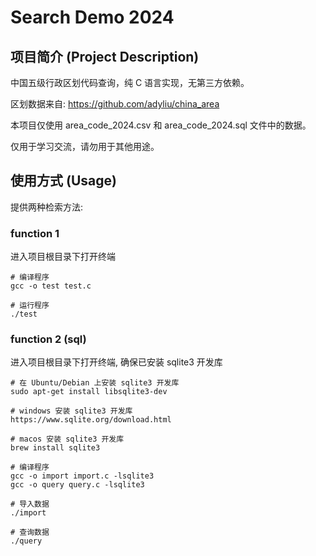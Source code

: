 # Search Demo 2024

## 项目简介 (Project Description)
中国五级行政区划代码查询，纯 C 语言实现，无第三方依赖。

区划数据来自: https://github.com/adyliu/china_area

本项目仅使用 area_code_2024.csv 和 area_code_2024.sql 文件中的数据。

仅用于学习交流，请勿用于其他用途。

## 使用方式 (Usage)  
提供两种检索方法:
### function 1
进入项目根目录下打开终端
```
# 编译程序
gcc -o test test.c

# 运行程序
./test
```

### function 2 (sql)
进入项目根目录下打开终端, 确保已安装 sqlite3 开发库
```
# 在 Ubuntu/Debian 上安装 sqlite3 开发库
sudo apt-get install libsqlite3-dev

# windows 安装 sqlite3 开发库
https://www.sqlite.org/download.html

# macos 安装 sqlite3 开发库
brew install sqlite3
```

```
# 编译程序
gcc -o import import.c -lsqlite3
gcc -o query query.c -lsqlite3

# 导入数据
./import

# 查询数据
./query
```